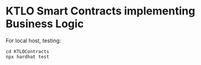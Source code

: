 # KTLO Smart Contracts implementing Business Logic


For local host, testing: 

```shell
cd KTLOContracts
npx hardhat test
```
